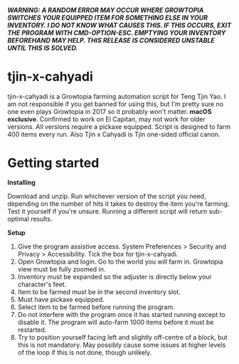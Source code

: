 ##### WARNING: A RANDOM ERROR MAY OCCUR WHERE GROWTOPIA SWITCHES YOUR EQUIPPED ITEM FOR SOMETHING ELSE IN YOUR INVENTORY. I DO NOT KNOW WHAT CAUSES THIS. IF THIS OCCURS, EXIT THE PROGRAM WITH CMD-OPTION-ESC. EMPTYING YOUR INVENTORY BEFOREHAND MAY HELP. THIS RELEASE IS CONSIDERED UNSTABLE UNTIL THIS IS SOLVED.

# tjin-x-cahyadi
tjin-x-cahyadi is a Growtopia farming automation script for Teng Tjin Yao. I am not responsible if you get banned for using this, but I'm pretty sure no one even plays Growtopia in 2017 so it probably won't matter. **macOS exclusive**. Confirmed to work on El Capitan, may not work for older versions. All versions require a pickaxe equipped. Script is designed to farm 400 items every run. Also Tjin x Cahyadi is Tjin one-sided official canon.

# Getting started

**Installing**

Download and unzip. Run whichever version of the script you need, depending on the number of hits it takes to destroy the item you're farming. Test it yourself if you're unsure. Running a different script will return sub-optimal results.

**Setup**

1. Give the program assistive access. System Preferences > Security and Privacy > Accessibility. Tick the box for tjin-x-cahyadi.
2. Open Growtopia and login. Go to the world you will farm in. Growtopia view must be fully zoomed in.
3. Inventory must be expanded so the adjuster is directly below your character's feet.
4. Item to be farmed must be in the second inventory slot. 
5. Must have pickaxe equipped. 
6. Select item to be farmed before running the program.
7. Do not interfere with the program once it has started running except to disable it. The program will auto-farm 1000 items before it must be restarted.
8. Try to position yourself facing left and slightly off-centre of a block, but this is not mandatory. May possibly cause some issues at higher levels of the loop if this is not done, though unlikely.

